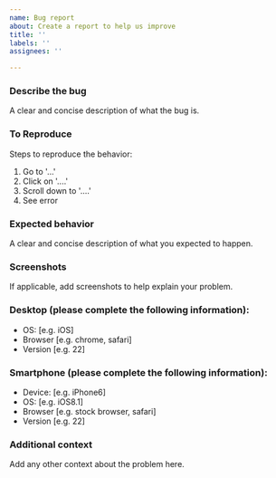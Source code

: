 ```yaml
---
name: Bug report
about: Create a report to help us improve
title: ''
labels: ''
assignees: ''

---
```


### Describe the bug
A clear and concise description of what the bug is.

### To Reproduce
Steps to reproduce the behavior:
1.  Go to '...'
2.  Click on '....'
3.  Scroll down to '....'
4.  See error

### Expected behavior
A clear and concise description of what you expected to happen.

### Screenshots
If applicable, add screenshots to help explain your problem.

### Desktop (please complete the following information):
-   OS: [e.g. iOS]
-   Browser [e.g. chrome, safari]
-   Version [e.g. 22]

### Smartphone (please complete the following information):
-   Device: [e.g. iPhone6]
-   OS: [e.g. iOS8.1]
-   Browser [e.g. stock browser, safari]
-   Version [e.g. 22]

### Additional context
Add any other context about the problem here.
